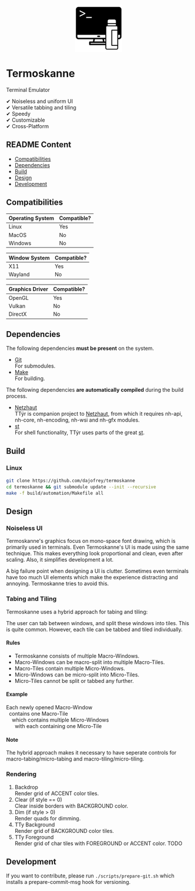 <p align="center">
 <img src="./build/icons/128x128.png"/>
</p>

# Termoskanne

Terminal Emulator

&#x2714; Noiseless and uniform UI  
&#x2714; Versatile tabbing and tiling  
&#x2714; Speedy   
&#x2714; Customizable  
&#x2714; Cross-Platform  

## README Content

 - [Compatibilities](#Compatibilities)
 - [Dependencies](#Dependencies)
 - [Build](#Build)
 - [Design](#Design)
 - [Development](#Development)

## Compatibilities

| Operating System | Compatible? |
| --- | --- |
| Linux | Yes |
| MacOS |  No |
| Windows |  No |

| Window System | Compatible? |
| --- | --- |
| X11 |  Yes |
| Wayland | No |

| Graphics Driver | Compatible? |
| --- | --- |
| OpenGL | Yes |
| Vulkan | No |
| DirectX | No |

## Dependencies

The following dependencies **must be present** on the system. 

 * [Git](https://git-scm.com)  
For submodules.
 * [Make](https://www.gnu.org/software/make)  
For building. 

The following dependencies **are automatically compiled** during the build process.

 * [Netzhaut](https://github.com/dajofrey/netzhaut)  
TTýr is companion project to [Netzhaut](https://github.com/dajofrey/netzhaut), from which it requires nh-api, nh-core, nh-encoding, nh-wsi and nh-gfx modules.
 * [st](https://st.suckless.org/)  
For shell functionality, TTýr uses parts of the great [st](https://st.suckless.org/).   

## Build

### Linux

```bash
git clone https://github.com/dajofrey/termoskanne
cd termoskanne && git submodule update --init --recursive    
make -f build/automation/Makefile all
```

## Design

### Noiseless UI
Termoskanne's graphics focus on mono-space font drawing, which is primarily used in terminals. Even Termoskanne's UI is made using the same technique. This makes everything look proportional and clean, even after scaling. Also, it simplifies development a lot. 
   
A big failure point when designing a UI is clutter. Sometimes even terminals have too much UI elements which make the experience distracting and annoying. Termoskanne tries to avoid this.

### Tabing and Tiling
Termoskanne uses a hybrid approach for tabing and tiling:   
  
The user can tab between windows, and split these windows into tiles. This is quite common. However, each tile can be tabbed and tiled individually.

#### Rules

* Termoskanne consists of multiple Macro-Windows. 
* Macro-Windows can be macro-split into multiple Macro-Tiles.
* Macro-Tiles contain multiple Micro-Windows.  
* Micro-Windows can be micro-split into Micro-Tiles.   
* Micro-Tiles cannot be split or tabbed any further.  
 
#### Example

Each newly opened Macro-Window  
&nbsp; contains one Macro-Tile   
&nbsp; &nbsp; which contains multiple Micro-Windows  
&nbsp; &nbsp; &nbsp; with each containing one Micro-Tile  

#### Note 
The hybrid approach makes it necessary to have seperate controls for macro-tabing/micro-tabing and macro-tiling/micro-tiling.

### Rendering

1. Backdrop  
Render grid of ACCENT color tiles.
2. Clear (if style == 0)  
Clear inside borders with BACKGROUND color.
3. Dim (if style > 0)  
Render quads for dimming.
4. TTy Background   
Render grid of BACKGROUND color tiles.
5. TTy Foreground  
Render grid of char tiles with FOREGROUND or ACCENT color.
TODO

## Development
If you want to contribute, please run `./scripts/prepare-git.sh` which installs a prepare-commit-msg hook for versioning.
